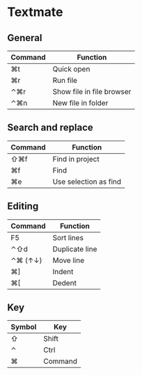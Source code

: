 # Textmate

## General

|**Command**|**Function**|
|-|-|
|⌘t|Quick open|
|⌘r|Run file|
|⌃⌘r|Show file in file browser|
|⌃⌘n|New file in folder|

## Search and replace

|**Command**|**Function**|
|-|-|
|⇧⌘f|Find in project|
|⌘f|Find|
|⌘e|Use selection as find|

## Editing

|**Command**|**Function**|
|-|-|
|F5|Sort lines|
|⌃⇧d|Duplicate line|
|⌃⌘ (↑↓)|Move line|
|⌘]|Indent|
|⌘[|Dedent|

## Key

|**Symbol**|**Key**|
|-|-|
|⇧|Shift|
|⌃|Ctrl|
|⌘|Command|
